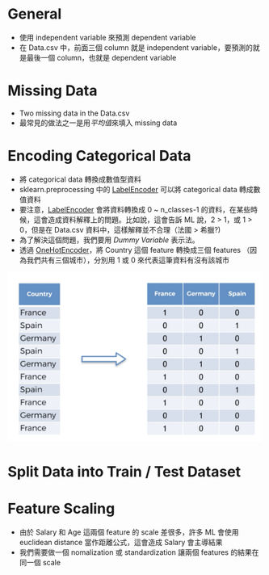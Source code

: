 # General

- 使用 independent variable 來預測 dependent variable
- 在 Data.csv 中，前面三個 column 就是 independent variable，要預測的就是最後一個 column，也就是 dependent variable

# Missing Data
- Two missing data in the Data.csv
- 最常見的做法之一是用*平均值*來填入 missing data

# Encoding Categorical Data
- 將 categorical data 轉換成數值型資料
- sklearn.preprocessing 中的 [LabelEncoder](http://scikit-learn.org/stable/modules/generated/sklearn.preprocessing.LabelEncoder.html) 可以將 categorical data 轉成數值資料
- 要注意，[LabelEncoder](http://scikit-learn.org/stable/modules/generated/sklearn.preprocessing.LabelEncoder.html) 會將資料轉換成 0 ~ n_classes-1 的資料，在某些時候，這會造成資料解釋上的問題。比如說，這會告訴 ML 說，2 > 1，或 1 > 0，但是在 Data.csv 資料中，這樣解釋並不合理（法國 > 希臘?)
- 為了解決這個問題，我們要用 *Dummy Variable* 表示法。
- 透過 [OneHotEncoder](http://scikit-learn.org/stable/modules/generated/sklearn.preprocessing.OneHotEncoder.html)，將 Country 這個 feature 轉換成三個 features （因為我們共有三個城市），分別用 1 或 0 來代表這筆資料有沒有該城市

![image](https://github.com/kevingo/ml-az/raw/29675d098cae250f159f90df1768857c9c7963ad/screenshots/onehotencoder.png)

# Split Data into Train / Test Dataset

# Feature Scaling
- 由於 Salary 和 Age 這兩個 feature 的 scale 差很多，許多 ML 會使用 euclidean distance 當作距離公式，這會造成 Salary 會主導結果
- 我們需要做一個 nomalization 或 standardization 讓兩個 features 的結果在同一個 scale















